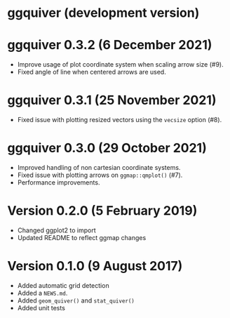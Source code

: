 # ggquiver (development version)

# ggquiver 0.3.2 (6 December 2021)
* Improve usage of plot coordinate system when scaling arrow size (#9).
* Fixed angle of line when centered arrows are used.

# ggquiver 0.3.1 (25 November 2021)
* Fixed issue with plotting resized vectors using the `vecsize` option (#8).

# ggquiver 0.3.0 (29 October 2021)
* Improved handling of non cartesian coordinate systems.
* Fixed issue with plotting arrows on `ggmap::qmplot()` (#7).
* Performance improvements.

# Version 0.2.0 (5 February 2019)
* Changed ggplot2 to import
* Updated README to reflect ggmap changes

# Version 0.1.0 (9 August 2017)
* Added automatic grid detection
* Added a `NEWS.md`.
* Added `geom_quiver()` and `stat_quiver()`
* Added unit tests
